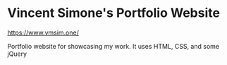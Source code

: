 # Vincent Simone's Portfolio Website

https://www.vmsim.one/

Portfolio website for showcasing my work. It uses HTML, CSS, and some jQuery
